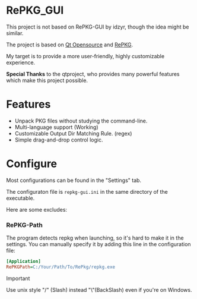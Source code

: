 # RePKG_GUI

This project is not based on RePKG-GUI by idzyr, though the idea might be similar.

The project is based on [Qt Opensource](https://www.qt.io/) and [RePKG](https://github.com/notscuffed/repkg).

My target is to provide a more user-friendly, highly customizable experience.

**Special Thanks** to the qtproject, who provides many powerful features which make this project possible.

# Features
- Unpack PKG files without studying the command-line.
- Multi-language support (Working)
- Customizable Output Dir Matching Rule. (regex)
- Simple drag-and-drop control logic.


# Configure
Most configurations can be found in the "Settings" tab.

The configuraton file is `repkg-gui.ini` in the same directory of the executable.

Here are some excludes:

### RePKG-Path
The program detects repkg when launching, so it's hard to make it in the settings. You can manually specify it by adding this line in the configuration file:

```ini
[Application]
RePKGPath=C:/Your/Path/To/RePkg/repkg.exe
```

> [!IMPORTANT]
> Use unix style "/" (Slash) instead "\\"(BackSlash) even if you're on Windows.
